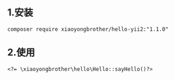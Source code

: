 ## 1.安装
```
composer require xiaoyongbrother/hello-yii2:"1.1.0"
```
## 2.使用
```
<?= \xiaoyongbrother\hello\Hello::sayHello()?>
```
